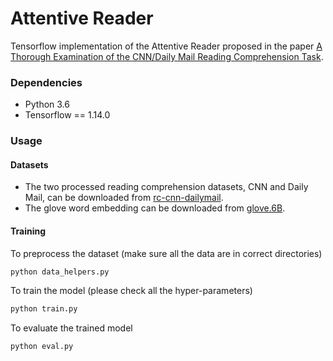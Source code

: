 # Attentive Reader
Tensorflow implementation of the Attentive Reader proposed in the paper [A Thorough Examination of the CNN/Daily Mail Reading Comprehension Task](https://arxiv.org/abs/1606.02858).

### Dependencies

- Python 3.6
- Tensorflow == 1.14.0

### Usage

#### Datasets

- The two processed reading comprehension datasets, CNN and Daily Mail, can be downloaded from [rc-cnn-dailymail](https://github.com/danqi/rc-cnn-dailymail).
- The glove word embedding can be downloaded from [glove.6B](http://nlp.stanford.edu/data/glove.6B.zip).

#### Training

To preprocess the dataset (make sure all the data are in correct directories)

```bash
python data_helpers.py
```

To train the model (please check all the hyper-parameters)

```bash
python train.py
```

To evaluate the trained model

```bash
python eval.py
```


